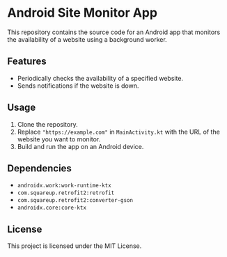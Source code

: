 # Android Site Monitor App

This repository contains the source code for an Android app that monitors the availability of a website using a background worker.

## Features

- Periodically checks the availability of a specified website.
- Sends notifications if the website is down.

## Usage

1. Clone the repository.
2. Replace `"https://example.com"` in `MainActivity.kt` with the URL of the website you want to monitor.
3. Build and run the app on an Android device.

## Dependencies

- `androidx.work:work-runtime-ktx`
- `com.squareup.retrofit2:retrofit`
- `com.squareup.retrofit2:converter-gson`
- `androidx.core:core-ktx`

## License

This project is licensed under the MIT License.
